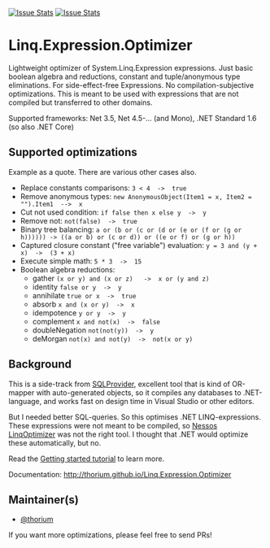 [![Issue Stats](http://issuestats.com/github/thorium/Linq.Expression.Optimizer/badge/issue)](http://issuestats.com/github/thorium/Linq.Expression.Optimizer)
[![Issue Stats](http://issuestats.com/github/thorium/Linq.Expression.Optimizer/badge/pr)](http://issuestats.com/github/thorium/Linq.Expression.Optimizer)

# Linq.Expression.Optimizer

Lightweight optimizer of System.Linq.Expression expressions. 
Just basic boolean algebra and reductions, constant and tuple/anonymous type eliminations. 
For side-effect-free Expressions. No compilation-subjective optimizations. 
This is meant to be used with expressions that are not compiled but transferred to other domains.

Supported frameworks: Net 3.5, Net 4.5-... (and Mono), .NET Standard 1.6 (so also .NET Core)

## Supported optimizations

Example as a quote. There are various other cases also.

- Replace constants comparisons:    ` 3 < 4  ->  true ` 
- Remove anonymous types:    ` new AnonymousObject(Item1 = x, Item2 = "").Item1  -->  x `
- Cut not used condition:    ` if false then x else y  ->  y `
- Remove not:    ` not(false)  ->  true `
- Binary tree balancing:   ` a or (b or (c or (d or (e or (f or (g or h)))))) -> ((a or b) or (c or d)) or ((e or f) or (g or h)) `
- Captured closure constant ("free variable") evaluation:   ` y = 3 and (y + x)  ->  (3 + x) `
- Execute simple math: `5 * 3  ->  15` 
- Boolean algebra reductions:
  * gather            ` (x or y) and (x or z)   ->  x or (y and z) `  
  * identity          ` false or y  ->  y `              
  * annihilate        ` true or x  ->  true `             
  * absorb            ` x and (x or y)  ->  x `              
  * idempotence       ` y or y  ->  y `                      
  * complement        ` x and not(x)  ->  false `            
  * doubleNegation    ` not(not(y))  ->  y `                 
  * deMorgan          ` not(x) and not(y)  ->  not(x or y) ` 


## Background

This is a side-track from [SQLProvider](https://github.com/fsprojects/SQLProvider), excellent tool that is
kind of OR-mapper with auto-generated objects, so it compiles any databases to .NET-language, and works
fast on design time in Visual Studio or other editors.

But I needed better SQL-queries. So this optimises .NET LINQ-expressions.
These expressions were not meant to be compiled, so [Nessos LinqOptimizer](https://github.com/nessos/LinqOptimizer) was not the right tool.
I thought that .NET would optimize these automatically, but no.
   
Read the [Getting started tutorial](http://thorium.github.io/Linq.Expression.Optimizer/index.html#Getting-started) to learn more.

Documentation: http://thorium.github.io/Linq.Expression.Optimizer

## Maintainer(s)

- [@thorium](https://github.com/thorium)

If you want more optimizations, please feel free to send PRs!
